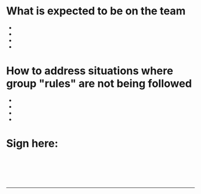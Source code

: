 # What is expected to be on the team 

-
-
-
-

# How to address situations where group "rules" are not being followed

-
-
-
-

# Sign here:
<br> <br> <br> <br>






---
